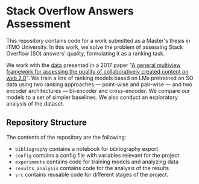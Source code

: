 # Stack Overflow Answers Assessment

This repository contains code for a work submitted as a Master's thesis in ITMO University. 
In this work, we solve the problem of assessing Stack Overflow (SO) answers' quality, formulating it as a ranking task.

We work with the [data](https://github.com/daniel-hasan/dalip-wiki-qa-dataset) presented in a 2017 paper "[A general multiview framework for assessing the quality of collaboratively created content on web 2.0](https://asistdl.onlinelibrary.wiley.com/doi/abs/10.1002/asi.23650)".
We train a line of ranking models based on LMs pretrained on SO data using two ranking approaches — point-wise and pair-wise — and two encoder architectures — bi-encoder and cross-encoder.
We compare our models to a set of simpler baselines.
We also conduct an exploratory analysis of the dataset.

## Repository Structure

The contents of the repository are the following:
* `bibliography` contains a notebook for bibliography export
* `config` contains a config file with variables relevant for the project
* `experiments` contains code for training models and analyzing data
* `results_analysis` contains code for the analysis of the results
* `src` contains reusable code for different stages of the project.
